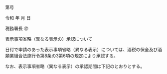 第号

令和 年 月 日

税務署長 ㊞

表示事項省略（異なる表示の）承認について

日付で申請のあった表示事項省略（異なる表示）については、酒税の保全及び酒類業組合法施行令第8条の3第6項の規定により承認する。

なお、表示事項省略（異なる表示）の承認期間は下記のとおりとする。